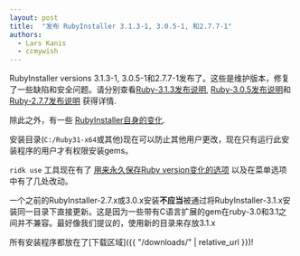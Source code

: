 ```yaml
---
layout: post
title:  "发布 RubyInstaller 3.1.3-1, 3.0.5-1, 和2.7.7-1"
authors:
  - Lars Kanis
  - ccmywish
---
```

RubyInstaller versions 3.1.3-1, 3.0.5-1和2.7.7-1发布了。这些是维护版本，修复了一些缺陷和安全问题。请分别查看[Ruby-3.1.3发布说明](https://www.ruby-lang.org/en/news/2022/11/24/ruby-3-1-3-released/), [Ruby-3.0.5发布说明](https://www.ruby-lang.org/en/news/2022/11/24/ruby-3-0-5-released/)和 [Ruby-2.7.7发布说明](https://www.ruby-lang.org/en/news/2022/11/24/ruby-2-7-7-released/) 获得详情.

除此之外，有一些 [RubyInstaller自身的变化](https://github.com/oneclick/rubyinstaller2/blob/a09714dc05786947d77970f387194aafc1f9e2b3/CHANGELOG-3.1.md#rubyinstaller-313-1---2022-11-27).

安装目录(`C:/Ruby31-x64`或其他)现在可以防止其他用户更改，现在只有运行此安装程序的用户才有权限安装gems。

`ridk use` 工具现在有了 [用来永久保存Ruby version变化的选项](https://github.com/oneclick/rubyinstaller2/wiki/The-ridk-tool#ridk-use) 以及在菜单选项中有了几处改动。

一个之前的RubyInstaller-2.7.x或3.0.x安装<b>不应当</b>被通过将RubyInstaller-3.1.x安装同一目录下直接更新。这是因为一些带有C语言扩展的gem在ruby-3.0和3.1之间并不兼容。最好像我们提议的，使用新的目录来存放3.1.x

所有安装程序都放在了[下载区域]({{ "/downloads/" | relative_url }})!
